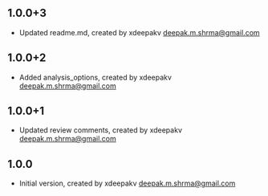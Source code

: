 ## 1.0.0+3
- Updated readme.md, created by xdeepakv <deepak.m.shrma@gmail.com>
## 1.0.0+2
- Added analysis_options, created by xdeepakv <deepak.m.shrma@gmail.com>
## 1.0.0+1
- Updated review comments, created by xdeepakv <deepak.m.shrma@gmail.com>
## 1.0.0
- Initial version, created by xdeepakv <deepak.m.shrma@gmail.com>